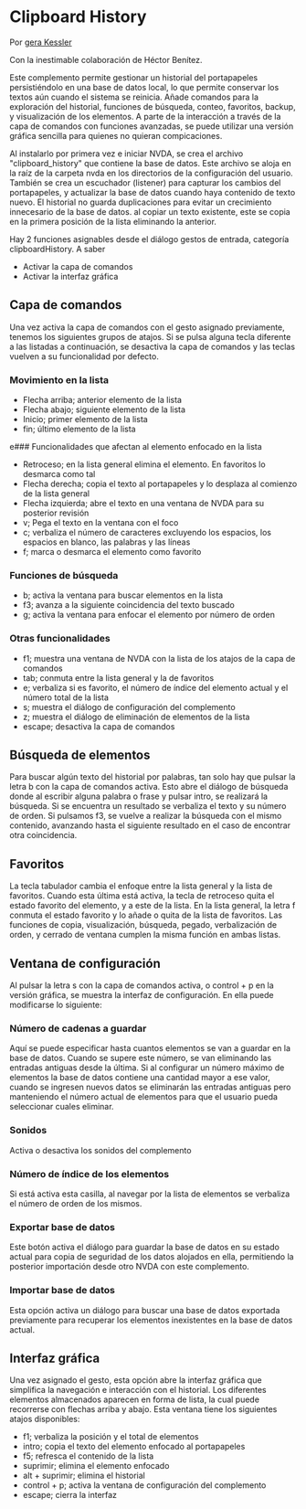# Clipboard History

Por  [gera Kessler](http://gera.ar)

Con la inestimable colaboración de Héctor Benítez.

Este complemento permite gestionar un historial del portapapeles persistiéndolo en una base de datos local, lo que permite conservar los textos aún cuando el sistema se reinicia.
Añade comandos para la exploración del historial, funciones de búsqueda, conteo, favoritos, backup, y visualización de los elementos.
A parte de la interacción a través de la capa de comandos con funciones avanzadas, se puede utilizar una versión gráfica sencilla para quienes no quieran compicaciones.

Al instalarlo por primera vez e iniciar NVDA, se crea el archivo "clipboard_history" que contiene la base de datos. Este archivo se aloja en la raíz de la carpeta nvda en los directorios de la configuración del usuario.
También se crea un escuchador (listener) para capturar los cambios del portapapeles, y actualizar la base de datos cuando haya contenido de texto nuevo.
El historial no guarda duplicaciones para evitar un crecimiento innecesario de la base de datos. al copiar un texto existente, este se copia en la primera posición de la lista eliminando la anterior.

Hay 2 funciones asignables desde el diálogo gestos de entrada, categoría clipboardHistory. A saber

* Activar la capa de comandos
* Activar la interfaz gráfica

## Capa de comandos

Una vez activa la capa de comandos con el gesto asignado previamente, tenemos los siguientes grupos de atajos. Si se pulsa alguna tecla diferente a las listadas a continuación, se desactiva la capa de comandos y las teclas vuelven a su funcionalidad por defecto.

### Movimiento en la lista

* Flecha arriba; anterior elemento de la lista
* Flecha abajo; siguiente elemento de la lista
* Inicio; primer elemento de la lista
* fin; último elemento de la lista

e### Funcionalidades que afectan al elemento enfocado en la lista

* Retroceso; en la lista general elimina el elemento. En favoritos lo desmarca como tal
* Flecha derecha; copia el texto al portapapeles y lo desplaza al comienzo de la lista general
* Flecha izquierda; abre el texto en una ventana de NVDA para su posterior revisión
* v; Pega el texto en la ventana con el foco
* c; verbaliza el número de caracteres excluyendo los espacios, los espacios en blanco, las palabras y las líneas
* f; marca o desmarca el elemento como favorito

### Funciones de búsqueda

* b; activa la ventana para buscar elementos en la lista
* f3; avanza a la siguiente coincidencia  del texto buscado
* g; activa la ventana para enfocar el elemento por número de orden

### Otras funcionalidades

* f1; muestra una ventana de NVDA con la lista de los atajos de la capa de comandos
* tab; conmuta entre la lista general y la de favoritos
* e; verbaliza si es favorito, el número de índice del elemento actual y el número total de la lista
* s; muestra el  diálogo de configuración del complemento
* z; muestra el diálogo de eliminación de elementos de la lista
* escape; desactiva la capa de comandos

## Búsqueda de elementos

Para buscar algún texto del historial por palabras, tan solo hay que pulsar la letra b con la capa de comandos activa.
Esto abre el diálogo de búsqueda donde al escribir alguna palabra o frase y pulsar intro, se realizará la búsqueda.
Si se encuentra un resultado se verbaliza el texto y su número de orden. Si pulsamos f3, se vuelve a realizar la búsqueda con el mismo contenido, avanzando hasta el siguiente resultado en el caso de encontrar otra coincidencia.

## Favoritos

La tecla tabulador cambia el enfoque entre la lista general y la lista de favoritos. Cuando esta última está activa, la tecla de retroceso quita el estado favorito del elemento, y a este de la lista.
En la lista general, la letra f conmuta el estado favorito y lo añade o quita de la lista de favoritos.
Las funciones de copia, visualización, búsqueda, pegado, verbalización de orden, y cerrado de ventana  cumplen la misma función en ambas listas.

## Ventana de configuración

Al pulsar la letra s con la capa de comandos activa, o control + p en la versión gráfica,  se muestra la interfaz de configuración.
En ella puede modificarse lo siguiente:

### Número de cadenas a guardar

Aquí se puede especificar hasta cuantos elementos se van a guardar en la base de datos. Cuando se supere este número, se van eliminando las entradas antiguas desde la última.
Si al configurar un número máximo de elementos la base de datos contiene una cantidad mayor a ese valor, cuando se ingresen nuevos datos se eliminarán las entradas antiguas pero manteniendo el número actual de elementos para que el usuario pueda seleccionar cuales eliminar.

### Sonidos

Activa o desactiva los sonidos del complemento

### Número de índice de los elementos

Si está activa esta casilla, al navegar por la lista de elementos se verbaliza el número de orden de los mismos.

### Exportar base de datos

Este botón activa el diálogo para guardar la base de datos en su estado actual para copia de seguridad de los datos alojados en ella, permitiendo la posterior importación desde otro NVDA con este complemento.

### Importar base de datos

Esta opción activa un diálogo  para buscar una base de datos exportada previamente para recuperar los elementos inexistentes en la base de datos actual.

## Interfaz gráfica

Una vez asignado el gesto, esta opción abre la interfaz gráfica que simplifica la navegación e interacción con el historial.
Los diferentes elementos almacenados aparecen en forma de lista, la cual puede recorrerse con flechas arriba y abajo. Esta ventana tiene los siguientes atajos disponibles:

* f1; verbaliza la posición y el total de elementos
* intro; copia el texto del elemento enfocado al portapapeles
* f5; refresca el contenido de la lista
* suprimir; elimina el elemento enfocado
* alt + suprimir; elimina el historial
* control + p; activa la ventana de configuración del complemento
* escape; cierra la interfaz
